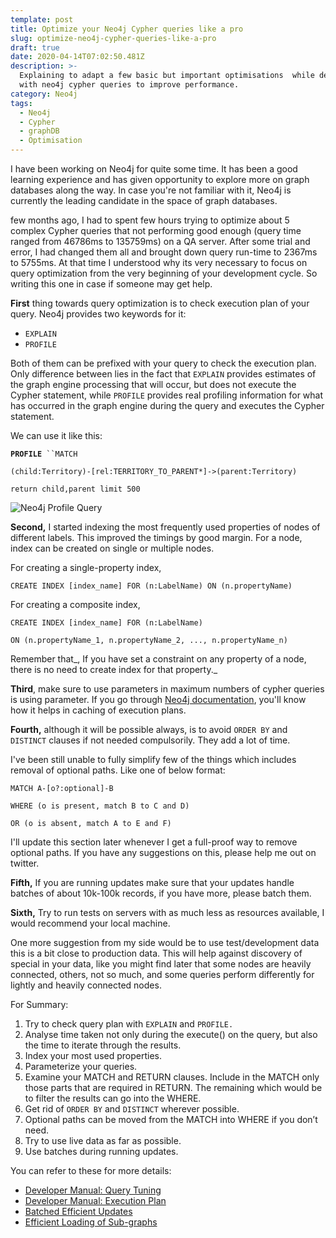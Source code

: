 ```yaml
---
template: post
title: Optimize your Neo4j Cypher queries like a pro
slug: optimize-neo4j-cypher-queries-like-a-pro
draft: true
date: 2020-04-14T07:02:50.481Z
description: >-
  Explaining to adapt a few basic but important optimisations  while dealing
  with neo4j cypher queries to improve performance.
category: Neo4j
tags:
  - Neo4j
  - Cypher
  - graphDB
  - Optimisation
---
```

I have been working on Neo4j for quite some time. It has been a good learning experience and has given opportunity to explore more on graph databases along the way. In case you're not familiar with it, Neo4j is currently the leading candidate in the space of graph databases. 

few months ago, I had to spent few hours trying to optimize about 5 complex Cypher queries that not performing good enough (query time ranged from 46786ms to 135759ms) on a QA server. After some trial and error, I had changed them all and brought down query run-time to 2367ms to 5755ms. At that time I understood why its very necessary to focus on query optimization from the very beginning of your development cycle. So writing this one in case if someone may get help.

**First** thing towards query optimization is to check execution plan of your query. Neo4j provides two keywords for it:

* `EXPLAIN`
* `PROFILE` 

Both of them can be prefixed with your query to check the execution plan. Only difference between lies in the fact that `EXPLAIN` provides estimates of the graph engine processing that will occur, but does not execute the Cypher statement, while `PROFILE` provides real profiling information for what has occurred in the graph engine during the query and executes the Cypher statement.

We can use it like this: 

**`PROFILE`**` ``MATCH`

`(child:Territory)-[rel:TERRITORY_TO_PARENT*]->(parent:Territory)`

`return child,parent limit 500`

![Neo4j Profile Query](/media/profile_neo4j.png)

**Second,** I started indexing the most frequently used properties of nodes of different labels. This improved the timings by good margin.  For a node, index can be created on single or multiple nodes.

For creating a single-property index, 

`CREATE INDEX [index_name] FOR (n:LabelName) ON (n.propertyName)`

For creating a composite index,

`CREATE INDEX [index_name] FOR (n:LabelName)`

`ON (n.propertyName_1, n.propertyName_2, ..., n.propertyName_n)`

Remember that_, If you have set a constraint on any property of a node, there is no need to create index for that property._

**Third**, make sure to use parameters in maximum numbers of cypher queries is using parameter.  If you go through [Neo4j documentation](https://neo4j.com/docs/cypher-manual/current/syntax/parameters/), you'll know how it helps in caching of execution plans.

**Fourth,** although it will be possible always, is to avoid `ORDER BY` and `DISTINCT` clauses if not needed compulsorily. They add a lot of time.

I've been still unable to fully simplify few of the things which includes removal of optional paths. Like one of below format:

`MATCH A-[o?:optional]-B `

`WHERE (o is present, match B to C and D) `

`OR (o is absent, match A to E and F)`

I'll update this section later whenever I get a full-proof way to remove optional paths. If you have any suggestions on this, please help me out on twitter.

**Fifth,** If you are running updates make sure that your updates handle batches of about 10k-100k records, if you have more, please batch them. 

**Sixth,** Try to run tests on servers with as much less as resources available, I would recommend your local machine. 

One more suggestion from my side would be to use test/development data this is a bit close to production data. This will help against discovery of special in your data, like you might find later that some nodes are heavily connected, others, not so much, and some queries perform differently for lightly and heavily connected nodes.

For Summary:

1. Try to check query plan with `EXPLAIN` and `PROFILE.`
2. Analyse time taken not only during the execute() on the query, but also the time to iterate through the results.
3. Index your most used properties.
4. Parameterize your queries.
5. Examine your MATCH and RETURN clauses. Include in the MATCH only those parts that are required in RETURN. The remaining which would be to filter the results can go into the WHERE.
6. Get rid of `ORDER BY` and `DISTINCT` wherever possible.
7. Optional paths can be moved from the MATCH into WHERE if you don’t need.
8. Try to use live data as far as possible.
9. Use batches during running updates.

You can refer to these for more details:

* [Developer Manual: Query Tuning](https://neo4j.com/docs/developer-manual/current/cypher/query-tuning/)
* [Developer Manual: Execution Plan](https://neo4j.com/docs/developer-manual/current/cypher/execution-plans/)
* [Batched Efficient Updates](https://medium.com/@mesirii/5-tips-tricks-for-fast-batched-updates-of-graph-structures-with-neo4j-and-cypher-73c7f693c8cc)
* [Efficient Loading of Sub-graphs](https://medium.com/neo4j/loading-graph-data-for-an-object-graph-mapper-or-graphql-5103b1a8b66e)
